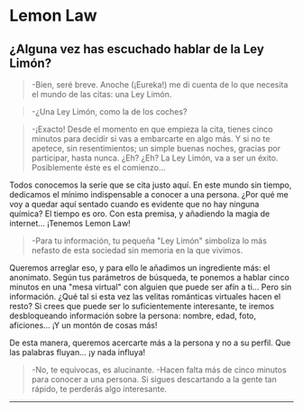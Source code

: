# Lemon Law #

## ¿Alguna vez has escuchado hablar de la Ley Limón? ##

> -Bien, seré breve. Anoche (¡Eureka!) me di cuenta de lo que necesita el mundo de las citas: una Ley Limón.

> -¿Una Ley Limón, como la de los coches?

> -¡Exacto! Desde el momento en que empieza la cita, tienes cinco minutos para decidir si vas a embarcarte en algo más. Y si no te apetece, sin resentimientos; un simple buenas noches, gracias por participar, hasta nunca. ¿Eh? ¿Eh? La Ley Limón, va a ser un éxito. Posiblemente éste es el comienzo...

Todos conocemos la serie que se cita justo aquí. En este mundo sin tiempo, dedicamos el mínimo indispensable a conocer a una persona. ¿Por qué me voy a quedar aquí sentado cuando es evidente que no hay ninguna química? El tiempo es oro. Con esta premisa, y añadiendo la magia de internet... ¡Tenemos Lemon Law!

> -Para tu información, tu pequeña "Ley Limón" simboliza lo más nefasto de esta sociedad sin memoria en la que vivimos.

Queremos arreglar eso, y para ello le añadimos un ingrediente más: el anonimato. Según tus parámetros de búsqueda, te ponemos a hablar cinco minutos en una "mesa virtual" con alguien que puede ser afín a ti... Pero sin información. ¿Qué tal si esta vez las velitas románticas virtuales hacen el resto? Si crees que puede ser lo suficientemente interesante, te iremos desbloqueando información sobre la persona: nombre, edad, foto, aficiones... ¡Y un montón de cosas más!

De esta manera, queremos acercarte más a la persona y no a su perfil. Que las palabras fluyan... ¡y nada influya!

> -No, te equivocas, es alucinante.
> -Hacen falta más de cinco minutos para conocer a una persona. Si sigues descartando a la gente tan rápido, te perderás algo interesante.

--------------------------------------------------------------------------------------------------------------------------------